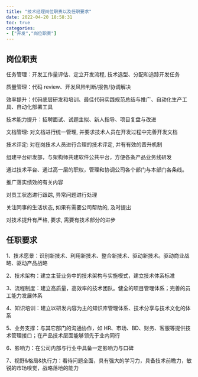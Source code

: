 ```yaml
---
title: "技术经理岗位职责以及任职要求"
date: 2022-04-20 18:58:31
toc: true
categories:
- ["开发","岗位职责"]
---
```


## 岗位职责
任务管理：开发工作量评估、定立开发流程, 技术选型、分配和追踪开发任务

质量管理：代码 review、开发风险判断/报告/协调解决

效率提升：代码底层研发和培训、最佳代码实践规范总结与推广、自动化生产工具、自动化部署工具

技术能力提升：招聘面试、试题主拟、新人指导、项目复盘与改进

文档管理: 对文档进行统一管理, 并要求技术人员在开发过程中完善开发文档

技术评定: 对在岗技术人员进行合理的技术评定, 并有有效的晋升机制

组建平台研发部，与架构师共建软件公共平台，方便各条产品业务线研发

通过技术平台、通过高一层的职权，管理和协调公司各个部门与本部门各条线。

推广落实绩效的有关内容

对员工状态进行跟踪, 异常问题进行处理

关注同事的生活状态, 如果有需要公司帮助的, 及时提出

对技术提升有严格, 要求, 需要有技术部分的进步




## 任职要求
1、技术愿景：识别新技术、利用新技术、整合新技术、驱动新技术。驱动商业战略、驱动产品战略

2、技术架构：建立主营业务中的技术架构与实施模式，建立技术体系标准

3、流程制度：建立高质量，高效率的技术团队。健全的项目管理体系；完善的员工能力发展体系

4、知识培训：建立以研发内容为主的知识库管理体系、技术分享与技术文化的体系

5、业务支撑：与其它部门的沟通协作，如 HR、市场、BD、财务、客服等提供技术管理接口；在产品技术层面能够领先于业内同行

6、影响力：在公司内部与行业中具备一定影响力与口碑

7、视野&格局&执行力：看待问题全面，具有强大的学习力，具备技术前瞻力，敏锐的市场嗅觉，战略落地的能力


